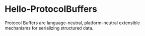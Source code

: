 # Hello-ProtocolBuffers
Protocol Buffers are language-neutral, platform-neutral extensible mechanisms for serializing structured data.
